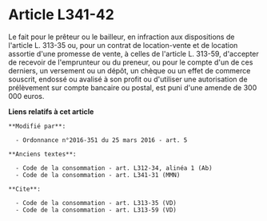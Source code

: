 # Article L341-42

Le fait pour le prêteur ou le bailleur, en infraction aux dispositions de l'article L. 313-35 ou, pour un contrat de
location-vente et de location assortie d'une promesse de vente, à celles de l'article L. 313-59, d'accepter de recevoir de
l'emprunteur ou du preneur, ou pour le compte d'un de ces derniers, un versement ou un dépôt, un chèque ou un effet de
commerce souscrit, endossé ou avalisé à son profit ou d'utiliser une autorisation de prélèvement sur compte bancaire ou
postal, est puni d'une amende de 300 000 euros.

**Liens relatifs à cet article**

	**Modifié par**:

	  - Ordonnance n°2016-351 du 25 mars 2016 - art. 5

	**Anciens textes**:

	  - Code de la consommation - art. L312-34, alinéa 1 (Ab)
	  - Code de la consommation - art. L341-31 (MMN)

	**Cite**:

	  - Code de la consommation - art. L313-35 (VD)
	  - Code de la consommation - art. L313-59 (VD)
